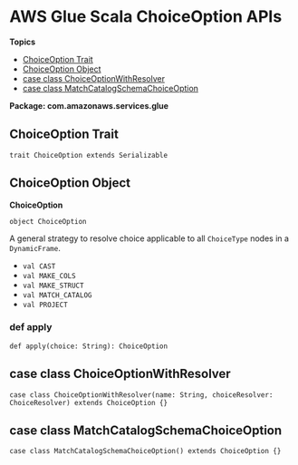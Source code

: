 # AWS Glue Scala ChoiceOption APIs<a name="glue-etl-scala-apis-glue-choiceoption"></a>

**Topics**
+ [ChoiceOption Trait](#glue-etl-scala-apis-glue-choiceoption-trait)
+ [ChoiceOption Object](#glue-etl-scala-apis-glue-choiceoption-object)
+ [case class ChoiceOptionWithResolver](#glue-etl-scala-apis-glue-choiceoptionwithresolver-case-class)
+ [case class MatchCatalogSchemaChoiceOption](#glue-etl-scala-apis-glue-matchcatalogschemachoiceoption-case-class)

**Package: com\.amazonaws\.services\.glue**

## ChoiceOption Trait<a name="glue-etl-scala-apis-glue-choiceoption-trait"></a>

```
trait ChoiceOption extends Serializable 
```

## ChoiceOption Object<a name="glue-etl-scala-apis-glue-choiceoption-object"></a>

 **ChoiceOption**

```
object ChoiceOption
```

A general strategy to resolve choice applicable to all `ChoiceType` nodes in a `DynamicFrame`\.
+ `val CAST`
+ `val MAKE_COLS`
+ `val MAKE_STRUCT`
+ `val MATCH_CATALOG`
+ `val PROJECT`

### def apply<a name="glue-etl-scala-apis-glue-choiceoption-object-def-apply"></a>

```
def apply(choice: String): ChoiceOption
```

## case class ChoiceOptionWithResolver<a name="glue-etl-scala-apis-glue-choiceoptionwithresolver-case-class"></a>

```
case class ChoiceOptionWithResolver(name: String, choiceResolver: ChoiceResolver) extends ChoiceOption {}
```

## case class MatchCatalogSchemaChoiceOption<a name="glue-etl-scala-apis-glue-matchcatalogschemachoiceoption-case-class"></a>

```
case class MatchCatalogSchemaChoiceOption() extends ChoiceOption {}
```